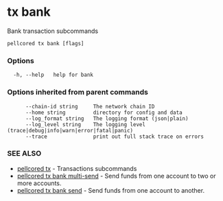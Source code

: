 # tx bank

Bank transaction subcommands

```
pellcored tx bank [flags]
```

### Options

```
  -h, --help   help for bank
```

### Options inherited from parent commands

```
      --chain-id string     The network chain ID
      --home string         directory for config and data 
      --log_format string   The logging format (json|plain) 
      --log_level string    The logging level (trace|debug|info|warn|error|fatal|panic) 
      --trace               print out full stack trace on errors
```

### SEE ALSO

* [pellcored tx](pellcored_tx.md)	 - Transactions subcommands
* [pellcored tx bank multi-send](pellcored_tx_bank_multi-send.md)	 - Send funds from one account to two or more accounts.
* [pellcored tx bank send](pellcored_tx_bank_send.md)	 - Send funds from one account to another.

